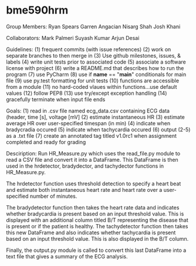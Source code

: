 # bme590hrm

Group Members:
Ryan Spears
Garren Angacian
Nisarg Shah
Josh Khani

Collaborators:
Mark Palmeri
Suyash Kumar
Arjun Desai

Guidelines:
(1) frequent commits (with issue references)
(2) work on separate branches to then merge in
(3) Use github milestones, issues, & labels
(4) write unit tests prior to associated code
(5) associate a software license with project
(6) write a README.md that describes how to run the program
(7) use PyCharm
(8) use if __name__ == "__main__" conditionals for main file
(9) use py.test formatting for unit tests
(10) functions are accessible from a module
(11) no hard-coded vlaues within functions...use default values
(12) follow PEP8
(13) use try/except exception handling
(14) gracefully terminate when input file ends

Goals:
(1) read in .csv file named ecg_data.csv containing ECG data (header, time [s], voltage [mV]
(2) estimate instantaneous HR
(3) estimate average HR over user-specified timespan (in min)
(4) indicate when bradycradia occured
(5) indicate when tachycardia occured
(6) output (2-5) as a .txt file
(7) create an annotated tag titled v1.0rc1 when assignment completed and ready for grading

Desciription:
Run HR_Measure.py which uses the read_file.py module to read a CSV file and convert it into a DataFrame. This DataFrame is then used in the hrdetector, bradydector, and tachydector functions in HR_Measure.py. 

The hrdetector function uses threshold detection to specify a heart beat and estimate both instantaneous heart rate and heart rate over a user-specified number of minutes. 

The bradydetector function then takes the heart rate data and indicates whether bradycardia is present based on an input threshold value. This is displayed with an additional column titled B/T representing the disease that is present or if the patient is healthy. The tachydetector function then takes this new DataFrame and also indicates whether tachycardia is present based on an input threshold value. This is also displayed in the B/T column. 

Finally, the output.py module is called to convert this last DataFrame into a text file that gives a summary of the ECG analysis.